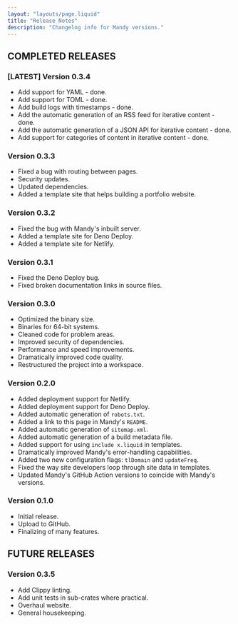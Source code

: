```yaml
---
layout: "layouts/page.liquid"
title: "Release Notes"
description: "Changelog info for Mandy versions."
---
```


## COMPLETED RELEASES

### [LATEST] Version 0.3.4

- Add support for YAML - done.
- Add support for TOML - done.
- Add build logs with timestamps - done.
- Add the automatic generation of an RSS feed for iterative content - done.
- Add the automatic generation of a JSON API for iterative content - done.
- Add support for categories of content in iterative content - done.

### Version 0.3.3

- Fixed a bug with routing between pages.
- Security updates.
- Updated dependencies.
- Added a template site that helps building a portfolio website.

### Version 0.3.2

- Fixed the bug with Mandy's inbuilt server.
- Added a template site for Deno Deploy.
- Added a template site for Netlify.

### Version 0.3.1

- Fixed the Deno Deploy bug.
- Fixed broken documentation links in source files.

### Version 0.3.0

- Optimized the binary size.
- Binaries for 64-bit systems.
- Cleaned code for problem areas.
- Improved security of dependencies.
- Performance and speed improvements.
- Dramatically improved code quality.
- Restructured the project into a workspace.

### Version 0.2.0

- Added deployment support for Netlify.
- Added deployment support for Deno Deploy.
- Added automatic generation of `robots.txt`.
- Added a link to this page in Mandy's `README`.
- Added automatic generation of `sitemap.xml`.
- Added automatic generation of a build metadata file.
- Added support for using `include x.liquid` in templates.
- Dramatically improved Mandy's error-handling capabilities.
- Added two new configuration flags: `tlDomain` and `updateFreq`.
- Fixed the way site developers loop through site data in templates.
- Updated Mandy's GitHub Action versions to coincide with Mandy's versions.

### Version 0.1.0

- Initial release.
- Upload to GitHub.
- Finalizing of many features.

## FUTURE RELEASES

### Version 0.3.5

- Add Clippy linting.
- Add unit tests in sub-crates where practical.
- Overhaul website.
- General housekeeping.
